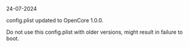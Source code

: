 24-07-2024

config.plist updated to OpenCore 1.0.0.

Do not use this config.plist with older versions, might result in failure to boot.
